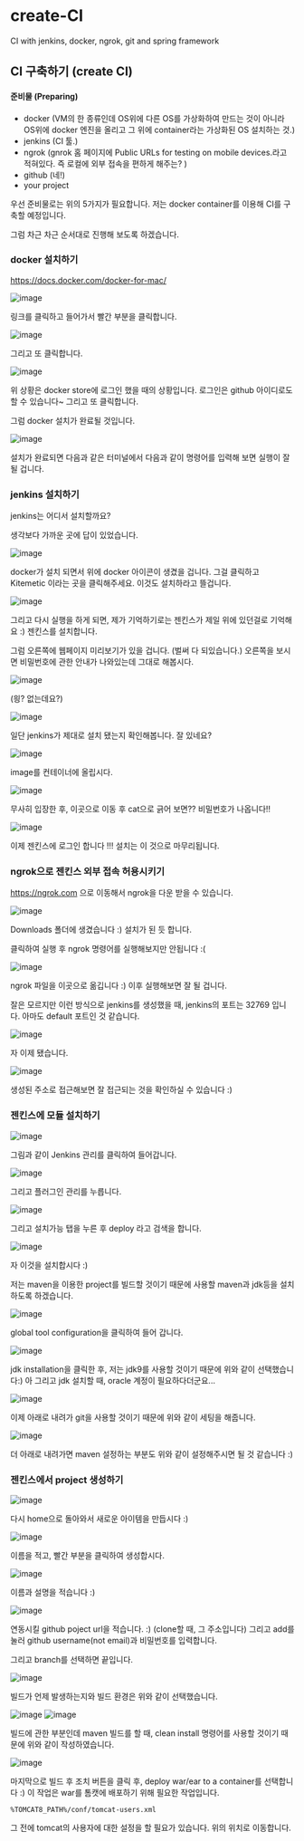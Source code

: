 # create-CI
CI with jenkins, docker, ngrok, git and spring framework 

<h2> CI 구축하기 (create CI) </h2>

<h4> 준비물 (Preparing) </h4>

- docker (VM의 한 종류인데 OS위에 다른 OS를 가상화하여 만드는 것이 아니라 OS위에 docker 엔진을 올리고 그 위에 container라는 가상화된 OS 설치하는 것.)
- jenkins (CI 툴.)
- ngrok (gnrok 홈 페이지에 Public URLs for testing on mobile devices.라고 적혀있다. 즉 로컬에 외부 접속을 편하게 해주는? )
- github (네!)
- your project
 
 우선 준비물로는 위의 5가지가 필요합니다. 저는 docker container를 이용해 CI를 구축할 예정입니다.
 
 그럼 차근 차근 순서대로 진행해 보도록 하겠습니다. 
 
<h3> docker 설치하기 </h3>
 
 https://docs.docker.com/docker-for-mac/
 
![image](https://user-images.githubusercontent.com/24931420/44129032-3a42adb0-a081-11e8-8ad5-1997e1697f3e.png)

링크를 클릭하고 들어가서 빨간 부분을 클릭합니다.

![image](https://user-images.githubusercontent.com/24931420/44129392-f903d3b8-a082-11e8-9423-b9325cf65428.png)

그리고 또 클릭합니다.

![image](https://user-images.githubusercontent.com/24931420/44129461-753a96a6-a083-11e8-97f8-f86f82edbfd2.png)

위 상황은 docker store에 로그인 했을 때의 상황입니다. 로그인은 github 아이디로도 할 수 있습니다~ 그리고 또 클릭합니다.

그럼 docker 설치가 완료될 것입니다. 

![image](https://user-images.githubusercontent.com/24931420/44129558-eb32cb58-a083-11e8-9cb8-ceed31ed74dc.png)

설치가 완료되면 다음과 같은 터미널에서 다음과 같이 명령어를 입력해 보면 실행이 잘 될 겁니다.

<h3> jenkins 설치하기 </h3>

jenkins는 어디서 설치할까요?

생각보다 가까운 곳에 답이 있었습니다.
<p align="center">
  
![image](https://user-images.githubusercontent.com/24931420/44129657-5dad9686-a084-11e8-9931-bd671d5c1bbe.png)

</p>

docker가 설치 되면서 위에 docker 아이콘이 생겼을 겁니다.
그걸 클릭하고 Kitemetic 이라는 곳을 클릭해주세요. 이것도 설치하라고 뜰겁니다. 

![image](https://user-images.githubusercontent.com/24931420/44129872-8387cab0-a085-11e8-9044-54d50cdf2677.png)

그리고 다시 실행을 하게 되면, 제가 기억하기로는 젠킨스가 제일 위에 있던걸로 기억해요 :) 젠킨스를 설치합니다.

그럼 오른쪽에 웹페이지 미리보기가 있을 겁니다. (벌써 다 되있습니다.) 오른쪽을 보시면 비밀번호에 관한 안내가 나와있는데 그대로 해봅시다.

![image](https://user-images.githubusercontent.com/24931420/44130004-6199c452-a086-11e8-8a17-959584f8e7c1.png)

(읭? 없는데요?)

![image](https://user-images.githubusercontent.com/24931420/44130036-93d3bef0-a086-11e8-98f7-d9da8efe007a.png)

일단 jenkins가 제대로 설치 됐는지 확인해봅니다. 잘 있네요? 

![image](https://user-images.githubusercontent.com/24931420/44130160-0f287032-a087-11e8-90e8-60f58cc96d97.png)

image를 컨테이너에 올립시다.

![image](https://user-images.githubusercontent.com/24931420/44130202-4e51745c-a087-11e8-881a-fb4a332d2186.png)

무사히 입장한 후, 이곳으로 이동 후 cat으로 긁어 보면?? 비밀번호가 나옵니다!!

![image](https://user-images.githubusercontent.com/24931420/44130258-89661c8c-a087-11e8-9644-a81a70a669c0.png)

이제 젠킨스에 로그인 합니다 !!! 설치는 이 것으로 마무리됩니다.


<h3> ngrok으로 젠킨스 외부 접속 허용시키기 </h3>

https://ngrok.com 으로 이동해서 ngrok을 다운 받을 수 있습니다.

![image](https://user-images.githubusercontent.com/24931420/44130406-4f7e34cc-a088-11e8-9e19-835954f8c566.png)

Downloads 폴더에 생겼습니다 :) 설치가 된 듯 합니다.

클릭하여 실행 후 ngrok 명령어를 실행해보지만 안됩니다 :(

![image](https://user-images.githubusercontent.com/24931420/44130479-cb1b59c0-a088-11e8-9e36-781c45c05212.png)

ngrok 파일을 이곳으로 옮깁니다 :) 이후 실행해보면 잘 될 겁니다.


잘은 모르지만 이런 방식으로 jenkins를 생성했을 때, jenkins의 포트는 32769 입니다. 아마도 default 포트인 것 같습니다.


![image](https://user-images.githubusercontent.com/24931420/44130543-0dc4d882-a089-11e8-9bc3-8b89b770b3b6.png)

자 이제 됐습니다.

![image](https://user-images.githubusercontent.com/24931420/44130619-5aab5112-a089-11e8-8fff-d0301e2a75a1.png)

생성된 주소로 접근해보면 잘 접근되는 것을 확인하실 수 있습니다 :)

<h3> 젠킨스에 모듈 설치하기 </h3>


![image](https://user-images.githubusercontent.com/24931420/44130916-bb3dd300-a08a-11e8-91e9-833a2500a3de.png)


그림과 같이 Jenkins 관리를 클릭하여 들어갑니다.

![image](https://user-images.githubusercontent.com/24931420/44130973-f7f00ad4-a08a-11e8-8efc-41f385c299a0.png)

그리고 플러그인 관리를 누릅니다.

![image](https://user-images.githubusercontent.com/24931420/44131014-32260104-a08b-11e8-91d8-8b1b9619a06a.png)

그리고 설치가능 탭을 누른 후 deploy 라고 검색을 합니다.

![image](https://user-images.githubusercontent.com/24931420/44130992-1314c4ee-a08b-11e8-8d38-1aa6a7bca548.png)

자 이것을 설치합시다 :)

저는 maven을 이용한 project를 빌드할 것이기 때문에 사용할 maven과 jdk등을 설치하도록 하겠습니다.

![image](https://user-images.githubusercontent.com/24931420/44131448-12650bc8-a08e-11e8-8761-6a21cc21c2de.png)

global tool configuration을 클릭하여 들어 갑니다.

![image](https://user-images.githubusercontent.com/24931420/44131574-ed471308-a08e-11e8-8f55-06a3ed8c7123.png)

jdk installation을 클릭한 후, 저는 jdk9를 사용할 것이기 때문에 위와 같이 선택했습니다:) 아 그리고 jdk 설치할 때, oracle 계정이 필요하다더군요...

![image](https://user-images.githubusercontent.com/24931420/44131636-671c824e-a08f-11e8-8270-ee03dfa65efc.png)

이제 아래로 내려가 git을 사용할 것이기 때문에 위와 같이 세팅을 해줍니다.

![image](https://user-images.githubusercontent.com/24931420/44131643-6f7400d4-a08f-11e8-97fb-1e943fbf9442.png)

더 아래로 내려가면 maven 설정하는 부분도 위와 같이 설정해주시면 될 것 같습니다 :)

<h3> 젠킨스에서 project 생성하기 </h3>

![image](https://user-images.githubusercontent.com/24931420/44131057-6d7ab59c-a08b-11e8-85bc-469648db75eb.png)

다시 home으로 돌아와서 새로운 아이템을 만듭시다 :)

![image](https://user-images.githubusercontent.com/24931420/44131217-70f19848-a08c-11e8-9ada-6208dd3acdca.png)

이름을 적고, 빨간 부분을 클릭하여 생성합시다.

![image](https://user-images.githubusercontent.com/24931420/44131310-1bcadec8-a08d-11e8-86e3-8cb5ccb9cd6f.png)

이름과 설명을 적습니다 :)

![image](https://user-images.githubusercontent.com/24931420/44131358-6ecbbcf0-a08d-11e8-8d9c-4d52280ce1f5.png)

연동시킬 github poject url을 적습니다. :) (clone할 때, 그 주소입니다) 그리고 add를 눌러 github username(not email)과 비밀번호를 입력합니다.

그리고 branch를 선택하면 끝입니다.

![image](https://user-images.githubusercontent.com/24931420/44131720-cbe45404-a08f-11e8-91ce-9de272b49b1b.png)

빌드가 언제 발생하는지와 빌드 환경은 위와 같이 선택했습니다.

![image](https://user-images.githubusercontent.com/24931420/44131759-04ea795e-a090-11e8-803b-7de3e605a416.png)
![image](https://user-images.githubusercontent.com/24931420/44131768-13bf0ff8-a090-11e8-9b90-235f4a635a01.png)

빌드에 관한 부분인데 maven 빌드를 할 때, clean install 명령어를 사용할 것이기 때문에 위와 같이 작성하였습니다.

![image](https://user-images.githubusercontent.com/24931420/44131936-1d64faee-a091-11e8-9344-9bce3f68e1e8.png)

마지막으로 빌드 후 조치 버튼을 클릭 후, deploy war/ear to a container를 선택합니다 :) 이 작업은 war를 톰캣에 배포하기 위해 필요한 작업입니다.

````
%TOMCAT8_PATH%/conf/tomcat-users.xml
````
그 전에 tomcat의 사용자에 대한 설정을 할 필요가 있습니다. 위의 위치로 이동합니다.

````

````

